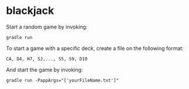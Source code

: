 # blackjack
Start a random game by invoking:
```
gradle run
```

To start a game with a specific deck, create a file on the following format:
```
CA, D4, H7, SJ,..., S5, S9, D10
```
And start the game by invoking:
```
gradle run -PappArgs="['yourFileName.txt']"
```
